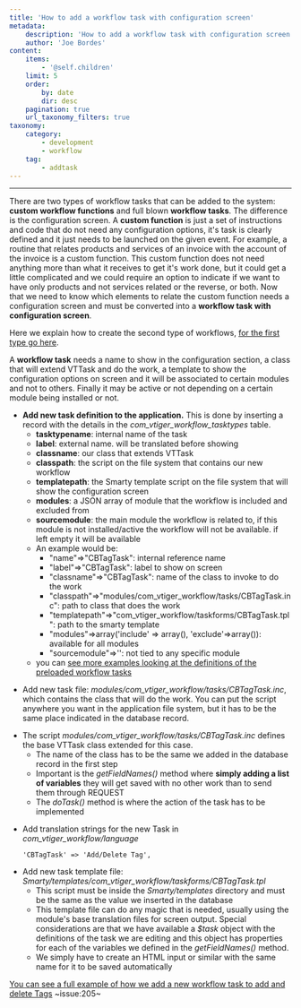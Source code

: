 ```yaml
---
title: 'How to add a workflow task with configuration screen'
metadata:
    description: 'How to add a workflow task with configuration screen'
    author: 'Joe Bordes'
content:
    items:
        - '@self.children'
    limit: 5
    order:
        by: date
        dir: desc
    pagination: true
    url_taxonomy_filters: true
taxonomy:
    category:
        - development
        - workflow
    tag:
        - addtask
---
```

---
There are two types of workflow tasks that can be added to the system:
**custom workflow functions** and full blown **workflow tasks**. The
difference is the configuration screen. A **custom function** is just a
set of instructions and code that do not need any configuration options,
it's task is clearly defined and it just needs to be launched on the
given event. For example, a routine that relates products and services
of an invoice with the account of the invoice is a custom function. This
custom function does not need anything more than what it receives to get
it's work done, but it could get a little complicated and we could
require an option to indicate if we want to have only products and not
services related or the reverse, or both. Now that we need to know which
elements to relate the custom function needs a configuration screen and
must be converted into a **workflow task with configuration screen**.

Here we explain how to create the second type of workflows, [for the first type go here](http://localhost/coreBOSDocumentation/developer-guide/development%20framework/develtutorials/addworkflowfunction).

A **workflow task** needs a name to show in the configuration section, a
class that will extend VTTask and do the work, a template to show the
configuration options on screen and it will be associated to certain
modules and not to others. Finally it may be active or not depending on
a certain module being installed or not.

-   **Add new task definition to the application.** This is done by
    inserting a record with the details in the
    *com\_vtiger\_workflow\_tasktypes* table.
    -   **tasktypename**: internal name of the task
    -   **label**: external name. will be translated before showing
    -   **classname**: our class that extends VTTask
    -   **classpath**: the script on the file system that contains our
        new workflow
    -   **templatepath**: the Smarty template script on the file system
        that will show the configuration screen
    -   **modules**: a JSON array of module that the workflow is
        included and excluded from
    -   **sourcemodule**: the main module the workflow is related to, if
        this module is not installed/active the workflow will not be
        available. if left empty it will be available
    -   An example would be:
        -   "name"=&gt;"CBTagTask": internal reference name
        -   "label"=&gt;"CBTagTask": label to show on screen
        -   "classname"=&gt;"CBTagTask": name of the class to invoke to
            do the work
        -   "classpath"=&gt;"modules/com\_vtiger\_workflow/tasks/CBTagTask.inc":
            path to class that does the work
        -   "templatepath"=&gt;"com\_vtiger\_workflow/taskforms/CBTagTask.tpl":
            path to the smarty template
        -   "modules"=&gt;array('include' =&gt; array(),
            'exclude'=&gt;array()): available for all modules
        -   "sourcemodule"=&gt;'': not tied to any specific module
    -   you can [see more examples looking at the definitions of the preloaded workflow tasks](https://github.com/tsolucio/corebos/blob/master/build/changeSets/create_workflow_taskstype.php)

<!-- -->

-   Add new task file:
    *modules/com\_vtiger\_workflow/tasks/CBTagTask.inc*, which contains
    the class that will do the work. You can put the script anywhere you
    want in the application file system, but it has to be the same place
    indicated in the database record.

<!-- -->

-   The script *modules/com\_vtiger\_workflow/tasks/CBTagTask.inc*
    defines the base VTTask class extended for this case.
    -   The name of the class has to be the same we added in the
        database record in the first step
    -   Important is the *getFieldNames()* method where **simply adding
        a list of variables** they will get saved with no other work
        than to send them through REQUEST
    -   The *doTask()* method is where the action of the task has to be
        implemented

<!-- -->

-   Add translation strings for the new Task in
    *com\_vtiger\_workflow/language*
    ```
    'CBTagTask' => 'Add/Delete Tag',
    ```
<!-- -->

-   Add new task template file:
    *Smarty/templates/com\_vtiger\_workflow/taskforms/CBTagTask.tpl*
    -   This script must be inside the *Smarty/templates* directory and
        must be the same as the value we inserted in the database
    -   This template file can do any magic that is needed, usually
        using the module's base translation files for screen output.
        Special considerations are that we have available a *$task*
        object with the definitions of the task we are editing and this
        object has properties for each of the variables we defined in
        the *getFieldNames()* method.
    -   We simply have to create an HTML input or similar with the same
        name for it to be saved automatically

[You can see a full example of how we add a new workflow task to add and delete Tags](https://github.com/tsolucio/corebos/commit/ee0ef68abec95ffbd45dc382096cb7372645f0e2)
~issue:205~

